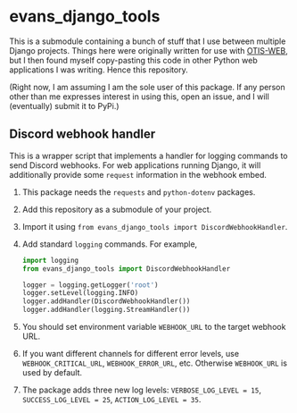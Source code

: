 # evans_django_tools

This is a submodule containing a bunch of stuff that I use between multiple
Django projects.
Things here were originally written for use with
[OTIS-WEB](https://github.com/vEnhance/otis-web),
but I then found myself copy-pasting this code in other
Python web applications I was writing. Hence this repository.

(Right now, I am assuming I am the sole user of this package.
If any person other than me expresses interest in using this,
open an issue, and I will (eventually) submit it to PyPi.)

## Discord webhook handler

This is a wrapper script that implements a handler
for logging commands to send Discord webhooks.
For web applications running Django, it will additionally
provide some `request` information in the webhook embed.

1. This package needs the `requests` and `python-dotenv` packages.
2. Add this repository as a submodule of your project.
3. Import it using `from evans_django_tools import DiscordWebhookHandler`.
4. Add standard `logging` commands. For example,

	```python
	import logging
	from evans_django_tools import DiscordWebhookHandler

	logger = logging.getLogger('root')
	logger.setLevel(logging.INFO)
	logger.addHandler(DiscordWebhookHandler())
	logger.addHandler(logging.StreamHandler())
	```

5. You should set environment variable `WEBHOOK_URL` to the target webhook URL.
6. If you want different channels for different error levels,
	use `WEBHOOK_CRITICAL_URL`, `WEBHOOK_ERROR_URL`, etc.
	Otherwise `WEBHOOK_URL` is used by default.
7. The package adds three new log levels: `VERBOSE_LOG_LEVEL = 15`,
	`SUCCESS_LOG_LEVEL = 25`, `ACTION_LOG_LEVEL = 35`.
